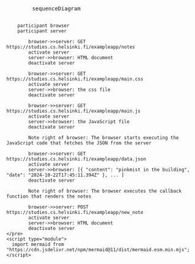 <!DOCTYPE html>
<html lang="en">
  <body>
    <pre class="mermaid">
        sequenceDiagram

        participant browser
        participant server

            browser->>server: GET https://studies.cs.helsinki.fi/exampleapp/notes
            activate server
            server->>browser: HTML document
            deactivate server

            browser->>server: GET https://studies.cs.helsinki.fi/exampleapp/main.css
            activate server
            server->>browser: the css file
            deactivate server

            browser->>server: GET https://studies.cs.helsinki.fi/exampleapp/main.js
            activate server
            server->>browser: the JavaScript file
            deactivate server

            Note right of browser: The browser starts executing the JavaScript code that fetches the JSON from the server

            browser->>server: GET https://studies.cs.helsinki.fi/exampleapp/data.json
            activate server
            server->>browser: [{ "content": "pinkmist in the building", "date": "2024-10-22T17:45:11.394Z" }, ... ]
            deactivate server

            Note right of browser: The browser executes the callback function that renders the notes

            browser->>server: POST https://studies.cs.helsinki.fi/exampleapp/new_note
            activate server
            server->>browser: HTML document
            deactivate server
    </pre>
    <script type="module">
      import mermaid from "https://cdn.jsdelivr.net/npm/mermaid@11/dist/mermaid.esm.min.mjs";
    </script>

  </body>
</html>
